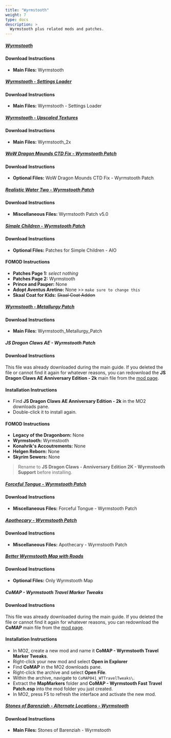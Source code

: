 ```yaml
---
title: "Wyrmstooth"
weight: 7
type: docs
description: >
  Wyrmstooth plus related mods and patches.
---
```


##### [Wyrmstooth](https://www.nexusmods.com/skyrimspecialedition/mods/45565?tab=files)

#### Download Instructions

- **Main Files:** Wyrmstooth

##### [Wyrmstooth - Settings Loader](https://www.nexusmods.com/skyrimspecialedition/mods/56504?tab=files)

#### Download Instructions

- **Main Files:** Wyrmstooth - Settings Loader

##### [Wyrmstooth - Upscaled Textures](https://www.nexusmods.com/skyrimspecialedition/mods/39992?tab=files)

#### Download Instructions

- **Main Files:** Wyrmstooth_2x

##### [WoW Dragon Mounds CTD Fix - Wyrmstooth Patch](https://www.nexusmods.com/skyrimspecialedition/mods/43188?tab=files)

#### Download Instructions

- **Optional Files:** WoW Dragon Mounds CTD Fix - Wyrmstooth Patch

##### [Realistic Water Two - Wyrmstooth Patch](https://www.nexusmods.com/skyrimspecialedition/mods/35744?tab=files)

#### Download Instructions

- **Miscellaneous Files:** Wyrmstooth Patch v5.0

##### [Simple Children - Wyrmstooth Patch](https://www.nexusmods.com/skyrimspecialedition/mods/22789?tab=files)

#### Download Instructions

- **Optional Files:** Patches for Simple Children - AIO

#### FOMOD Instructions

- **Patches Page 1:** *select nothing*
- **Patches Page 2:** Wyrmstooth
- **Prince and Pauper:** None
- **Adopt Aventus Aretino:** None >> `make sure to change this`
- **Skaal Coat for Kids:** ~~Skaal Coat Addon~~

##### [Wyrmstooth - Metallurgy Patch](https://www.nexusmods.com/skyrimspecialedition/mods/54586?tab=files)

#### Download Instructions

- **Main Files:** Wyrmstooth_Metallurgy_Patch

##### JS Dragon Claws AE - Wyrmstooth Patch

#### Download Instructions

This file was already downloaded during the main guide. If you deleted the file or cannot find it again for whatever reasons, you can redownload the **JS Dragon Claws AE Anniversary Edition - 2k** main file from the [mod page](https://www.nexusmods.com/skyrimspecialedition/mods/57038?tab=files).

#### Installation Instructions

- Find **JS Dragon Claws AE Anniversary Edition - 2k** in the MO2 downloads pane.
- Double-click it to install again.

#### FOMOD Instructions

- **Legacy of the Dragonborn:** None
- **Wyrmstooth:** Wyrmstooth
- **Konahrik's Accoutrements:** None
- **Helgen Reborn:** None
- **Skyrim Sewers:** None

> Rename to **JS Dragon Claws - Anniversary Edition 2K - Wyrmstooth Support** before installing.

##### [Forceful Tongue - Wyrmstooth Patch](https://www.nexusmods.com/skyrimspecialedition/mods/36276?tab=files)

#### Download Instructions

- **Miscellaneous Files:** Forceful Tongue - Wyrmstooth Patch

##### [Apothecary - Wyrmstooth Patch](https://www.nexusmods.com/skyrimspecialedition/mods/52130?tab=files)

#### Download Instructions

- **Miscellaneous Files:** Apothecary - Wyrmstooth Patch

##### [Better Wyrmstooth Map with Roads](https://www.nexusmods.com/skyrimspecialedition/mods/39501?tab=files)

#### Download Instructions

- **Optional Files:** Only Wyrmstooth Map

##### CoMAP - Wyrmstooth Travel Marker Tweaks

#### Download Instructions

This file was already downloaded during the main guide. If you deleted the file or cannot find it again for whatever reasons, you can redownload the **CoMAP** main file from the [mod page](https://www.nexusmods.com/skyrimspecialedition/mods/56123?tab=files).

#### Installation Instructions

- In MO2, create a new mod and name it **CoMAP - Wyrmstooth Travel Marker Tweaks**.
- Right-click your new mod and select **Open in Explorer**
- Find **CoMAP** in the MO2 downloads pane.
- Right-click the archive and select **Open File**.
- Within the archive, navigate to `CoMAP041_WTTravelTweaks\`.
- Extract the **MapMarkers** folder and **CoMAP - Wyrmstooth Fast Travel Patch.esp** into the mod folder you just created.
- In MO2, press F5 to refresh the interface and activate the new mod.
  
##### [Stones of Barenziah - Alternate Locations - Wyrmstooth](https://www.nexusmods.com/skyrimspecialedition/mods/46689?tab=files)

#### Download Instructions

- **Main Files:** Stones of Barenziah - Wyrmstooth